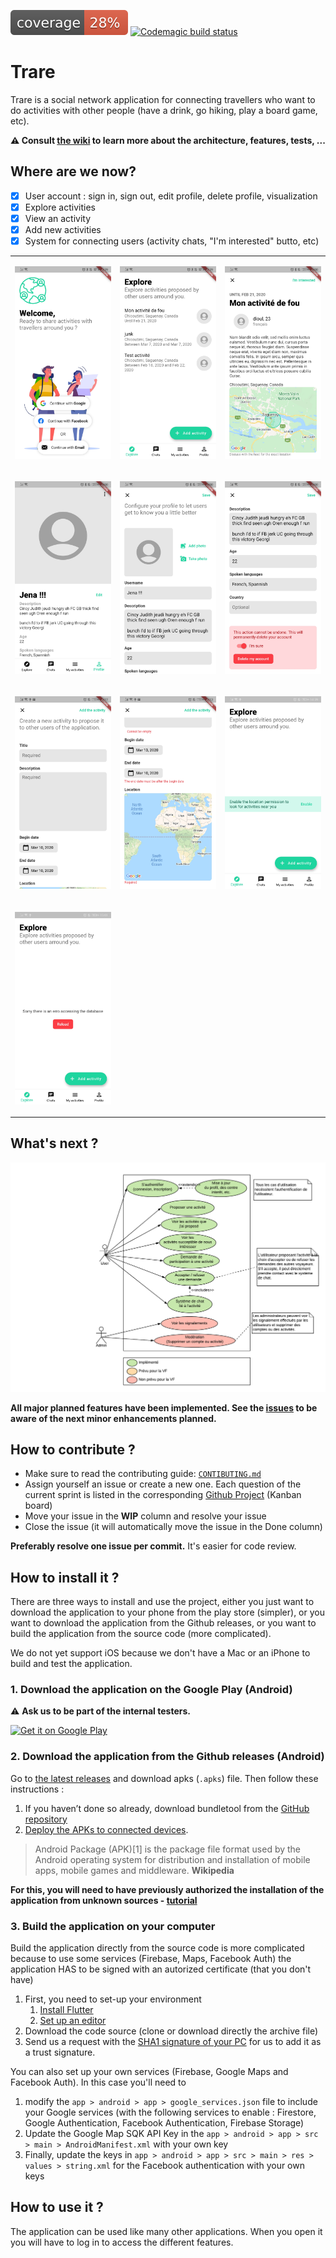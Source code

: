 ![Coverage](app/coverage/coverage_badge.svg) [![Codemagic build status](https://api.codemagic.io/apps/5e2cc389b9213d44afe0ca6b/5e2cc389b9213d44afe0ca6a/status_badge.svg)](https://codemagic.io/apps/5e2cc389b9213d44afe0ca6b/5e2cc389b9213d44afe0ca6a/latest_build)
# Trare

Trare is a social network application for connecting travellers who want to do activities with other people (have a drink, go hiking, play a board game, etc).

**⚠️ Consult [the wiki](https://github.com/Romain-Guillot/Trare/wiki) to learn more about the architecture, features, tests, ...**


## Where are we now?
- [x] User account : sign in, sign out, edit profile, delete profile, visualization
- [x] Explore activities
- [x] View an activity
- [x] Add new activities
- [x] System for connecting users (activity chats, "I'm interested" butto, etc)

<table style="border: none;">
<tr><td>

![](documents/src/screenR2.5.jpg)
</td><td>

![](documents/src/screenR2.4.jpg)</td>

<td>

![](documents/src/screenR2.3.jpg)</td></tr>
<tr><td>

![](documents/src/screenR2.6.jpg)
</td><td>

![](documents/src/screenR2.2.jpg)</td>

<td>

![](documents/src/screenR2.1.jpg)</td></tr>
<tr><td>

![](documents/src/screen_5.3.jpg)
</td><td>

![](documents/src/screen_5.2.jpg)</td>

<td>

![](documents/src/screenR2.7.jpg)</td>
</td></tr>
<tr><td>

![](documents/src/screenR2.8.jpg)</td><td>

</td>

<td>

</td>
</td></tr>
</table>
</div>

## What's next ?
![](documents/src/use_case.png)

**All major planned features have been implemented. See the [issues](https://github.com/Romain-Guillot/Trare/issues) to be aware of the next minor enhancements planned.**


## How to contribute ?
- Make sure to read the contributing guide: [`CONTIBUTING.md`](CONTRIBUTING.md)
- Assign yourself an issue or create a new one. Each question of the current sprint is listed in the corresponding [Github Project](https://github.com/Romain-Guillot/Trare/projects) (Kanban board)
- Move your issue in the **WIP** column and resolve your issue
- Close the issue (it will automatically move the issue in the Done column)

**Preferably resolve one issue per commit.** It's easier for code review.

## How to install it ?
There are three ways to install and use the project, either you just want to download the application to your phone from the play store (simpler), or you want to download the application from the Github releases, or you want to build the application from the source code (more complicated).

We do not yet support iOS because we don't have a Mac or an iPhone to build and test the application.

### 1. Download the application on the Google Play (Android)

⚠️ **Ask us to be part of the internal testers.**

<div style="width:250px">
<a href='https://play.google.com/store/apps/details?id=com.trare.app&pcampaignid=pcampaignidMKT-Other-global-all-co-prtnr-py-PartBadge-Mar2515-1'><img alt='Get it on Google Play' src='https://play.google.com/intl/en_us/badges/static/images/badges/en_badge_web_generic.png'/></a>
</div>


### 2. Download the application from the Github releases (Android)

Go to [the latest releases](https://github.com/Romain-Guillot/Trare/releases) and download apks (`.apks`) file. Then follow these instructions :
1. If you haven’t done so already, download bundletool from the [GitHub repository](https://github.com/google/bundletool/releases/tag/0.13.3)
2. [Deploy the APKs to connected devices](https://developer.android.com/studio/command-line/bundletool#deploy_with_bundletool).

> Android Package (APK)[1] is the package file format used by the Android operating system for distribution and installation of mobile apps, mobile games and middleware.
> **Wikipedia**

**For this, you will need to have previously authorized the installation of the application from unknown sources - [tutorial](https://www.androidauthority.com/how-to-install-apks-31494/)**


### 3. Build the application on your computer
Build the application directly from the source code is more complicated because to use some services (Firebase, Maps, Facebook Auth) the application HAS to be signed with an autorized certificate (that you don't have)

1. First, you need to set-up your environment
    1. [Install Flutter](https://flutter.dev/docs/get-started/install)
    1. [Set up an editor](https://flutter.dev/docs/get-started/editor?tab=vscode)
1. Download the code source (clone or download directly the archive file)
1. Send us a request with the [SHA1 signature of your PC](https://developers.google.com/android/guides/client-auth) for us to add it as a trust signature.

You can also set up your own services (Firebase, Google Maps and Facebook Auth). In this case you'll need to
1. modify the `app > android > app > google_services.json` file to include your Google services (with the following services to enable : Firestore, Google Authentication, Facebook Authentication, Firebase Storage)
2. Update the Google Map SQK API Key in the `app > android > app > src > main > AndroidManifest.xml` with your own key
3. Finally, update the keys in `app > android > app > src > main > res > values > string.xml` for the Facebook authentication with your own keys

## How to use it ?

The application can be used like many other applications. When you open it you will have to log in to access the different features.








<!-- eof -->
